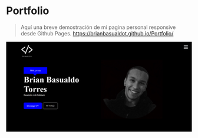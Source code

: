 # Portfolio

> Aquí una breve demostración de mi pagina personal responsive desde Github Pages.
> https://brianbasualdot.github.io/Portfolio/

![tumbail](./page1.png)
